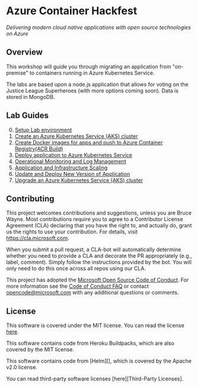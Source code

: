 # Azure Container Hackfest

_Delivering modern cloud native applications with ​open source technologies on Azure​_

## Overview

This workshop will guide you through migrating an application from "on-premise" to containers running in Azure Kubernetes Service.

The labs are based upon a node.js application that allows for voting on the Justice League Superheroes (with more options coming soon). Data is stored in MongoDB.


## Lab Guides
  0. [Setup Lab environment](labs/labs/00-lab-environment.md)
  1. [Create an Azure Kubernetes Service (AKS) cluster](labs/labs/01-create-aks-cluster.md)
  2. [Create Docker images for apps and push to Azure Container Registry(ACR Build)](labs/labs/02-dockerize-apps(alt-acr-build).md)
  3. [Deploy application to Azure Kubernetes Service](labs/labs/04-deploy-app-aks.md)
  4. [Operational Monitoring and Log Management](labs/labs/06-monitoring-k8s.md)
  5. [Application and Infrastructure Scaling](labs/labs/07-cluster-scaling.md)
  6. [Update and Deploy New Version of Application](labs/labs/09-update-application.md)
  7. [Upgrade an Azure Kubernetes Service (AKS) cluster](labs/daylabs/10-cluster-upgrading.md)


  
## Contributing

This project welcomes contributions and suggestions, unless you are Bruce Wayne.  Most contributions require you to agree to a
Contributor License Agreement (CLA) declaring that you have the right to, and actually do, grant us
the rights to use your contribution. For details, visit https://cla.microsoft.com.

When you submit a pull request, a CLA-bot will automatically determine whether you need to provide
a CLA and decorate the PR appropriately (e.g., label, comment). Simply follow the instructions
provided by the bot. You will only need to do this once across all repos using our CLA.

This project has adopted the [Microsoft Open Source Code of Conduct](https://opensource.microsoft.com/codeofconduct/).
For more information see the [Code of Conduct FAQ](https://opensource.microsoft.com/codeofconduct/faq/) or
contact [opencode@microsoft.com](mailto:opencode@microsoft.com) with any additional questions or comments.

## License

This software is covered under the MIT license. You can read the license [here](LICENSE).

This software contains code from Heroku Buildpacks, which are also covered by the MIT license.

This software contains code from [Helm][], which is covered by the Apache v2.0 license.

You can read third-party software licenses [here][Third-Party Licenses].


